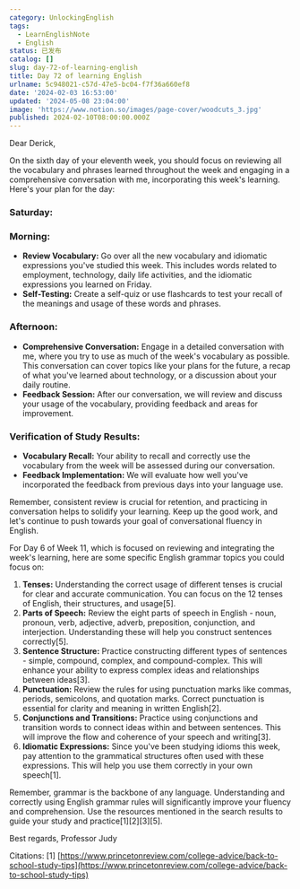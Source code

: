 ```yaml
---
category: UnlockingEnglish
tags:
  - LearnEnglishNote
  - English
status: 已发布
catalog: []
slug: day-72-of-learning-english
title: Day 72 of learning English
urlname: 5c948021-c57d-47e5-bc04-f7f36a660ef8
date: '2024-02-03 16:53:00'
updated: '2024-05-08 23:04:00'
image: 'https://www.notion.so/images/page-cover/woodcuts_3.jpg'
published: 2024-02-10T08:00:00.000Z
---
```


Dear Derick,


On the sixth day of your eleventh week, you should focus on reviewing all the vocabulary and phrases learned throughout the week and engaging in a comprehensive conversation with me, incorporating this week's learning. Here's your plan for the day:


### Saturday:


### Morning:

- **Review Vocabulary:** Go over all the new vocabulary and idiomatic expressions you've studied this week. This includes words related to employment, technology, daily life activities, and the idiomatic expressions you learned on Friday.
- **Self-Testing:** Create a self-quiz or use flashcards to test your recall of the meanings and usage of these words and phrases.

### Afternoon:

- **Comprehensive Conversation:** Engage in a detailed conversation with me, where you try to use as much of the week's vocabulary as possible. This conversation can cover topics like your plans for the future, a recap of what you've learned about technology, or a discussion about your daily routine.
- **Feedback Session:** After our conversation, we will review and discuss your usage of the vocabulary, providing feedback and areas for improvement.

### Verification of Study Results:

- **Vocabulary Recall:** Your ability to recall and correctly use the vocabulary from the week will be assessed during our conversation.
- **Feedback Implementation:** We will evaluate how well you've incorporated the feedback from previous days into your language use.

Remember, consistent review is crucial for retention, and practicing in conversation helps to solidify your learning. Keep up the good work, and let's continue to push towards your goal of conversational fluency in English.


For Day 6 of Week 11, which is focused on reviewing and integrating the week's learning, here are some specific English grammar topics you could focus on:

1. **Tenses:** Understanding the correct usage of different tenses is crucial for clear and accurate communication. You can focus on the 12 tenses of English, their structures, and usage[5].
2. **Parts of Speech:** Review the eight parts of speech in English - noun, pronoun, verb, adjective, adverb, preposition, conjunction, and interjection. Understanding these will help you construct sentences correctly[5].
3. **Sentence Structure:** Practice constructing different types of sentences - simple, compound, complex, and compound-complex. This will enhance your ability to express complex ideas and relationships between ideas[3].
4. **Punctuation:** Review the rules for using punctuation marks like commas, periods, semicolons, and quotation marks. Correct punctuation is essential for clarity and meaning in written English[2].
5. **Conjunctions and Transitions:** Practice using conjunctions and transition words to connect ideas within and between sentences. This will improve the flow and coherence of your speech and writing[3].
6. **Idiomatic Expressions:** Since you've been studying idioms this week, pay attention to the grammatical structures often used with these expressions. This will help you use them correctly in your own speech[1].

Remember, grammar is the backbone of any language. Understanding and correctly using English grammar rules will significantly improve your fluency and comprehension. Use the resources mentioned in the search results to guide your study and practice[1][2][3][5].


Best regards,
Professor Judy


Citations:
[1] [https://www.princetonreview.com/college-advice/back-to-school-study-tips](https://www.princetonreview.com/college-advice/back-to-school-study-tips)

